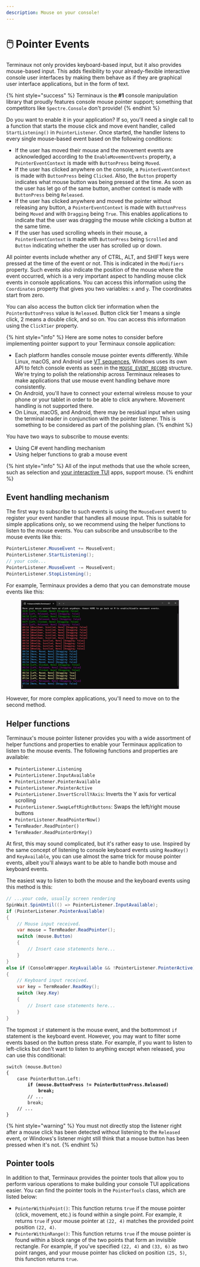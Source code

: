 ```yaml
---
description: Mouse on your console!
---
```


# 🖱️ Pointer Events

Terminaux not only provides keyboard-based input, but it also provides mouse-based input. This adds flexibility to your already-flexible interactive console user interfaces by making them behave as if they are graphical user interface applications, but in the form of text.

{% hint style="success" %}
Terminaux is the **#1** console manipulation library that proudly features console mouse pointer support; something that competitors like `Spectre.Console` don't provide!
{% endhint %}

Do you want to enable it in your application? If so, you'll need a single call to a function that starts the mouse click and move event handler, called `StartListening()` in `PointerListener`. Once started, the handler listens to every single mouse-based event based on the following conditions:

* If the user has moved their mouse and the movement events are acknowledged according to the `EnableMovementEvents` property, a `PointerEventContext` is made with `ButtonPress` being `Moved`.
* If the user has clicked anywhere on the console, a `PointerEventContext` is made with `ButtonPress` being `Clicked`. Also, the `Button` property indicates what mouse button was being pressed at the time. As soon as the user has let go of the same button, another context is made with `ButtonPress` being `Released`.
* If the user has clicked anywhere and moved the pointer without releasing any button, a `PointerEventContext` is made with `ButtonPress` being `Moved` and with `Dragging` being `True`. This enables applications to indicate that the user was dragging the mouse while clicking a button at the same time.
* If the user has used scrolling wheels in their mouse, a `PointerEventContext` is made with `ButtonPress` being `Scrolled` and `Button` indicating whether the user has scrolled up or down.

All pointer events include whether any of CTRL, ALT, and SHIFT keys were pressed at the time of the event or not. This is indicated in the `Modifiers` property. Such events also indicate the position of the mouse where the event occurred, which is a very important aspect to handling mouse click events in console applications. You can access this information using the `Coordinates` property that gives you two variables: `x` and `y`. The coordinates start from zero.

You can also access the button click tier information when the `PointerButtonPress` value is `Released`. Button click tier 1 means a single click, 2 means a double click, and so on. You can access this information using the `ClickTier` property.

{% hint style="info" %}
Here are some notes to consider before implementing pointer support to your Terminaux console application:

* Each platform handles console mouse pointer events differently. While Linux, macOS, and Android use [VT sequences](https://www.xfree86.org/current/ctlseqs.html#Mouse%20Tracking), Windows uses its own API to fetch console events as seen in the [`MOUSE_EVENT_RECORD`](https://learn.microsoft.com/en-us/windows/console/mouse-event-record-str) structure. We're trying to polish the relationship across Terminaux releases to make applications that use mouse event handling behave more consistently.
* On Android, you'll have to connect your external wireless mouse to your phone or your tablet in order to be able to click anywhere. Movement handling is not supported there.
* On Linux, macOS, and Android, there may be residual input when using the terminal reader in conjunction with the pointer listener. This is something to be considered as part of the polishing plan.
{% endhint %}

You have two ways to subscribe to mouse events:

* Using C# event handling mechanism
* Using helper functions to grab a mouse event

{% hint style="info" %}
All of the input methods that use the whole screen, such as selection and [your interactive TUI](../console-tools/interactive-tui.md) apps, support mouse.
{% endhint %}

## Event handling mechanism

The first way to subscribe to such events is using the `MouseEvent` event to register your event handler that handles all mouse input. This is suitable for simple applications only, so we recommend using the helper functions to listen to the mouse events. You can subscribe and unsubscribe to the mouse events like this:

```csharp
PointerListener.MouseEvent += MouseEvent;
PointerListener.StartListening();
// your code...
PointerListener.MouseEvent -= MouseEvent;
PointerListener.StopListening();
```

For example, Terminaux provides a demo that you can demonstrate mouse events like this:

<figure><img src="../../.gitbook/assets/mouse.png" alt=""><figcaption></figcaption></figure>

However, for more complex applications, you'll need to move on to the second method.

## Helper functions

Terminaux's mouse pointer listener provides you with a wide assortment of helper functions and properties to enable your Terminaux application to listen to the mouse events. The following functions and properties are available:

* `PointerListener.Listening`
* `PointerListener.InputAvailable`
* `PointerListener.PointerAvailable`
* `PointerListener.PointerActive`
* `PointerListener.InvertScrollYAxis`: Inverts the Y axis for vertical scrolling
* `PointerListener.SwapLeftRightButtons`: Swaps the left/right mouse buttons
* `PointerListener.ReadPointerNow()`
* `TermReader.ReadPointer()`
* `TermReader.ReadPointerOrKey()`

At first, this may sound complicated, but it's rather easy to use. Inspired by the same concept of listening to console keyboard events using `ReadKey()` and `KeyAvailable`, you can use almost the same trick for mouse pointer events, albeit you'll always want to be able to handle both mouse and keyboard events.

The easiest way to listen to both the mouse and the keyboard events using this method is this:

```csharp
// ...your code, usually screen rendering
SpinWait.SpinUntil(() => PointerListener.InputAvailable);
if (PointerListener.PointerAvailable)
{
    // Mouse input received.
    var mouse = TermReader.ReadPointer();
    switch (mouse.Button)
    {
        // Insert case statements here...
    }
}
else if (ConsoleWrapper.KeyAvailable && !PointerListener.PointerActive)
{
    // Keyboard input received.
    var key = TermReader.ReadKey();
    switch (key.Key)
    {
        // Insert case statements here...
    }
}
```

The topmost `if` statement is the mouse event, and the bottommost `if` statement is the keyboard event. However, you may want to filter some events based on the button press state. For example, if you want to listen to left-clicks but don't want to listen to anything except when released, you can use this conditional:

<pre class="language-csharp"><code class="lang-csharp">switch (mouse.Button)
{
    case PointerButton.Left:
<strong>        if (mouse.ButtonPress != PointerButtonPress.Released)
</strong><strong>            break;
</strong>        // ...
        break;
    // ...
}
</code></pre>

{% hint style="warning" %}
You must not directly stop the listener right after a mouse click has been detected without listening to the `Released` event, or Windows's listener might still think that a mouse button has been pressed when it's not.
{% endhint %}

## Pointer tools

In addition to that, Terminaux provides the pointer tools that allow you to perform various operations to make building your console TUI applications easier. You can find the pointer tools in the `PointerTools` class, which are listed below:

* `PointerWithinPoint()`: This function returns `true` if the mouse pointer (click, movement, etc.) is found within a single point. For example, it returns `true` if your mouse pointer at `(22, 4)` matches the provided point position `(22, 4)`.
* `PointerWithinRange()`: This function returns `true` if the mouse pointer is found within a block range of the two points that form an invisible rectangle. For example, if you've specified `(22, 4)` and `(33, 6)` as two point ranges, and your mouse pointer has clicked on position `(25, 5)`, this function returns `true`.
